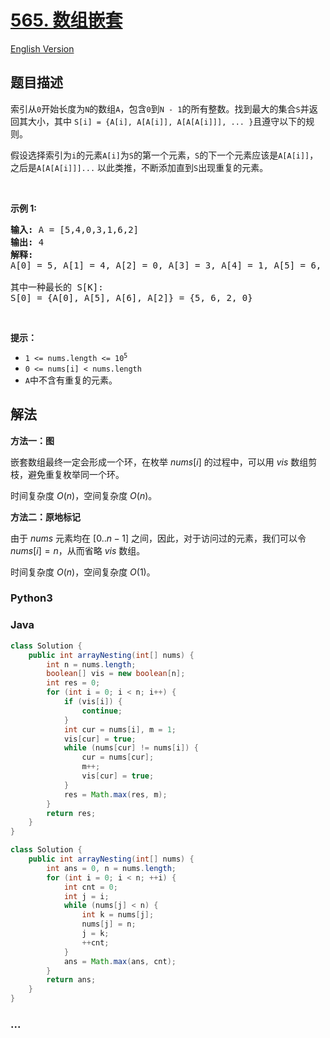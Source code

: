# [565. 数组嵌套](https://leetcode.cn/problems/array-nesting)

[English Version](/solution/0500-0599/0565.Array%20Nesting/README_EN.md)

## 题目描述

<!-- 这里写题目描述 -->

<p>索引从<code>0</code>开始长度为<code>N</code>的数组<code>A</code>，包含<code>0</code>到<code>N - 1</code>的所有整数。找到最大的集合<code>S</code>并返回其大小，其中 <code>S[i] = {A[i], A[A[i]], A[A[A[i]]], ... }</code>且遵守以下的规则。</p>

<p>假设选择索引为<code>i</code>的元素<code>A[i]</code>为<code>S</code>的第一个元素，<code>S</code>的下一个元素应该是<code>A[A[i]]</code>，之后是<code>A[A[A[i]]]...</code> 以此类推，不断添加直到<code>S</code>出现重复的元素。</p>

<p>&nbsp;</p>

<p><strong>示例&nbsp;1:</strong></p>

<pre>
<strong>输入:</strong> A = [5,4,0,3,1,6,2]
<strong>输出:</strong> 4
<strong>解释:</strong> 
A[0] = 5, A[1] = 4, A[2] = 0, A[3] = 3, A[4] = 1, A[5] = 6, A[6] = 2.

其中一种最长的 S[K]:
S[0] = {A[0], A[5], A[6], A[2]} = {5, 6, 2, 0}
</pre>

<p>&nbsp;</p>

<p><strong>提示：</strong></p>

<ul>
	<li><code>1 &lt;= nums.length &lt;= 10<sup>5</sup></code></li>
	<li><code>0 &lt;= nums[i] &lt; nums.length</code></li>
	<li><code>A</code>中不含有重复的元素。</li>
</ul>

## 解法

<!-- 这里可写通用的实现逻辑 -->

**方法一：图**

嵌套数组最终一定会形成一个环，在枚举 $nums[i]$ 的过程中，可以用 $vis$ 数组剪枝，避免重复枚举同一个环。

时间复杂度 $O(n)$，空间复杂度 $O(n)$。

**方法二：原地标记**

由于 $nums$ 元素均在 $[0..n-1]$ 之间，因此，对于访问过的元素，我们可以令 $nums[i]=n$，从而省略 $vis$ 数组。

时间复杂度 $O(n)$，空间复杂度 $O(1)$。

<!-- tabs:start -->

### **Python3**

<!-- 这里可写当前语言的特殊实现逻辑 -->





### **Java**

<!-- 这里可写当前语言的特殊实现逻辑 -->

```java
class Solution {
    public int arrayNesting(int[] nums) {
        int n = nums.length;
        boolean[] vis = new boolean[n];
        int res = 0;
        for (int i = 0; i < n; i++) {
            if (vis[i]) {
                continue;
            }
            int cur = nums[i], m = 1;
            vis[cur] = true;
            while (nums[cur] != nums[i]) {
                cur = nums[cur];
                m++;
                vis[cur] = true;
            }
            res = Math.max(res, m);
        }
        return res;
    }
}
```

```java
class Solution {
    public int arrayNesting(int[] nums) {
        int ans = 0, n = nums.length;
        for (int i = 0; i < n; ++i) {
            int cnt = 0;
            int j = i;
            while (nums[j] < n) {
                int k = nums[j];
                nums[j] = n;
                j = k;
                ++cnt;
            }
            ans = Math.max(ans, cnt);
        }
        return ans;
    }
}
```













### **...**

```

```


